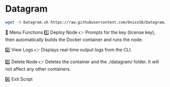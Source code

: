 # Datagram

```bash
wget -O Datagram.sh https://raw.githubusercontent.com/Onixs50/Datagram/main/Datagram.sh && sed -i 's/\r//' Datagram.sh && chmod +x Datagram.sh && ./Datagram.sh
```

🧭 Menu Functions 
1️⃣ Deploy Node 👉 Prompts for the key (license key), then automatically builds the Docker container and runs the node.

2️⃣ View Logs 👉 Displays real-time output logs from the CLI.

3️⃣ Delete Node 👉 Deletes the container and the ./datagram/ folder. It will not affect any other containers.

4️⃣ Exit Script


